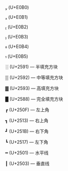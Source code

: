  (U+E0B0)

 (U+E0B1)

 (U+E0B2)

 (U+E0B3)

 (U+E0B4)

 (U+E0B5)

░ (U+2591) — 半填充方块

▒ (U+2592) — 中等填充方块

▓ (U+2593) — 高填充方块

█ (U+2588) — 完全填充方块

┏ (U+250F) — 左上角

┓ (U+2513) — 右上角

┛ (U+251B) — 右下角

┗ (U+2517) — 左下角

━ (U+2501) — 水平线

┃ (U+2503) — 垂直线
